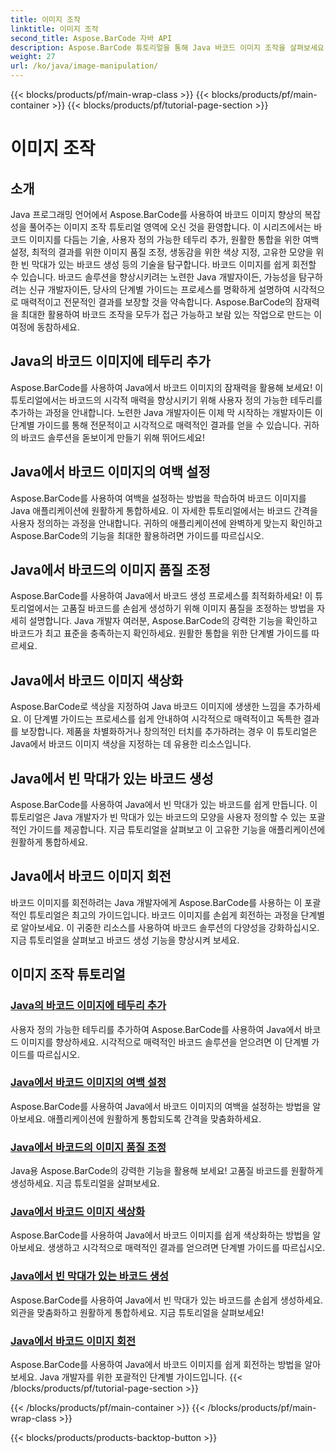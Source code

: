 ```yaml
---
title: 이미지 조작
linktitle: 이미지 조작
second_title: Aspose.BarCode 자바 API
description: Aspose.BarCode 튜토리얼을 통해 Java 바코드 이미지 조작을 살펴보세요. 시각적으로 매력적인 바코드를 쉽게 향상, 사용자 정의 및 생성할 수 있습니다.
weight: 27
url: /ko/java/image-manipulation/
---
```


{{< blocks/products/pf/main-wrap-class >}}
{{< blocks/products/pf/main-container >}}
{{< blocks/products/pf/tutorial-page-section >}}

# 이미지 조작

## 소개
Java 프로그래밍 언어에서 Aspose.BarCode를 사용하여 바코드 이미지 향상의 복잡성을 풀어주는 이미지 조작 튜토리얼 영역에 오신 것을 환영합니다. 이 시리즈에서는 바코드 이미지를 다듬는 기술, 사용자 정의 가능한 테두리 추가, 원활한 통합을 위한 여백 설정, 최적의 결과를 위한 이미지 품질 조정, 생동감을 위한 색상 지정, 고유한 모양을 위한 빈 막대가 있는 바코드 생성 등의 기술을 탐구합니다. 바코드 이미지를 쉽게 회전할 수 있습니다. 바코드 솔루션을 향상시키려는 노련한 Java 개발자이든, 가능성을 탐구하려는 신규 개발자이든, 당사의 단계별 가이드는 프로세스를 명확하게 설명하여 시각적으로 매력적이고 전문적인 결과를 보장할 것을 약속합니다. Aspose.BarCode의 잠재력을 최대한 활용하여 바코드 조작을 모두가 접근 가능하고 보람 있는 작업으로 만드는 이 여정에 동참하세요.


## Java의 바코드 이미지에 테두리 추가

Aspose.BarCode를 사용하여 Java에서 바코드 이미지의 잠재력을 활용해 보세요! 이 튜토리얼에서는 바코드의 시각적 매력을 향상시키기 위해 사용자 정의 가능한 테두리를 추가하는 과정을 안내합니다. 노련한 Java 개발자이든 이제 막 시작하는 개발자이든 이 단계별 가이드를 통해 전문적이고 시각적으로 매력적인 결과를 얻을 수 있습니다. 귀하의 바코드 솔루션을 돋보이게 만들기 위해 뛰어드세요!

## Java에서 바코드 이미지의 여백 설정

Aspose.BarCode를 사용하여 여백을 설정하는 방법을 학습하여 바코드 이미지를 Java 애플리케이션에 원활하게 통합하세요. 이 자세한 튜토리얼에서는 바코드 간격을 사용자 정의하는 과정을 안내합니다. 귀하의 애플리케이션에 완벽하게 맞는지 확인하고 Aspose.BarCode의 기능을 최대한 활용하려면 가이드를 따르십시오.

## Java에서 바코드의 이미지 품질 조정

Aspose.BarCode를 사용하여 Java에서 바코드 생성 프로세스를 최적화하세요! 이 튜토리얼에서는 고품질 바코드를 손쉽게 생성하기 위해 이미지 품질을 조정하는 방법을 자세히 설명합니다. Java 개발자 여러분, Aspose.BarCode의 강력한 기능을 확인하고 바코드가 최고 표준을 충족하는지 확인하세요. 원활한 통합을 위한 단계별 가이드를 따르세요.

## Java에서 바코드 이미지 색상화

Aspose.BarCode로 색상을 지정하여 Java 바코드 이미지에 생생한 느낌을 추가하세요. 이 단계별 가이드는 프로세스를 쉽게 안내하여 시각적으로 매력적이고 독특한 결과를 보장합니다. 제품을 차별화하거나 창의적인 터치를 추가하려는 경우 이 튜토리얼은 Java에서 바코드 이미지 색상을 지정하는 데 유용한 리소스입니다.

## Java에서 빈 막대가 있는 바코드 생성

Aspose.BarCode를 사용하여 Java에서 빈 막대가 있는 바코드를 쉽게 만듭니다. 이 튜토리얼은 Java 개발자가 빈 막대가 있는 바코드의 모양을 사용자 정의할 수 있는 포괄적인 가이드를 제공합니다. 지금 튜토리얼을 살펴보고 이 고유한 기능을 애플리케이션에 원활하게 통합하세요.

## Java에서 바코드 이미지 회전

바코드 이미지를 회전하려는 Java 개발자에게 Aspose.BarCode를 사용하는 이 포괄적인 튜토리얼은 최고의 가이드입니다. 바코드 이미지를 손쉽게 회전하는 과정을 단계별로 알아보세요. 이 귀중한 리소스를 사용하여 바코드 솔루션의 다양성을 강화하십시오. 지금 튜토리얼을 살펴보고 바코드 생성 기능을 향상시켜 보세요.
## 이미지 조작 튜토리얼
### [Java의 바코드 이미지에 테두리 추가](./adding-borders-barcode-image/)
사용자 정의 가능한 테두리를 추가하여 Aspose.BarCode를 사용하여 Java에서 바코드 이미지를 향상하세요. 시각적으로 매력적인 바코드 솔루션을 얻으려면 이 단계별 가이드를 따르십시오.
### [Java에서 바코드 이미지의 여백 설정](./setting-margins-barcode-image/)
Aspose.BarCode를 사용하여 Java에서 바코드 이미지의 여백을 설정하는 방법을 알아보세요. 애플리케이션에 원활하게 통합되도록 간격을 맞춤화하세요.
### [Java에서 바코드의 이미지 품질 조정](./adjusting-image-quality-barcode/)
Java용 Aspose.BarCode의 강력한 기능을 활용해 보세요! 고품질 바코드를 원활하게 생성하세요. 지금 튜토리얼을 살펴보세요.
### [Java에서 바코드 이미지 색상화](./colorizing-barcode-image/)
Aspose.BarCode를 사용하여 Java에서 바코드 이미지를 쉽게 색상화하는 방법을 알아보세요. 생생하고 시각적으로 매력적인 결과를 얻으려면 단계별 가이드를 따르십시오.
### [Java에서 빈 막대가 있는 바코드 생성](./generating-barcode-empty-bars/)
Aspose.BarCode를 사용하여 Java에서 빈 막대가 있는 바코드를 손쉽게 생성하세요. 외관을 맞춤화하고 원활하게 통합하세요. 지금 튜토리얼을 살펴보세요!
### [Java에서 바코드 이미지 회전](./rotating-barcode-image/)
Aspose.BarCode를 사용하여 Java에서 바코드 이미지를 쉽게 회전하는 방법을 알아보세요. Java 개발자를 위한 포괄적인 단계별 가이드입니다.
{{< /blocks/products/pf/tutorial-page-section >}}

{{< /blocks/products/pf/main-container >}}
{{< /blocks/products/pf/main-wrap-class >}}

{{< blocks/products/products-backtop-button >}}
